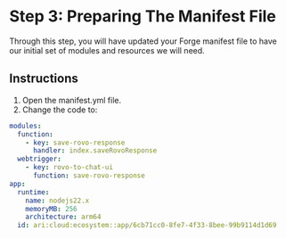 # Step 3: Preparing The Manifest File

Through this step, you will have updated your Forge manifest file to have our initial set of modules and resources we will need.

## Instructions

1. Open the manifest.yml file.
2. Change the code to:

```yaml
modules:
  function:
    - key: save-rovo-response
      handler: index.saveRovoResponse
  webtrigger:
    - key: rovo-to-chat-ui
      function: save-rovo-response
app:
  runtime:
    name: nodejs22.x
    memoryMB: 256
    architecture: arm64
  id: ari:cloud:ecosystem::app/6cb71cc0-8fe7-4f33-8bee-99b9114d1d69
```